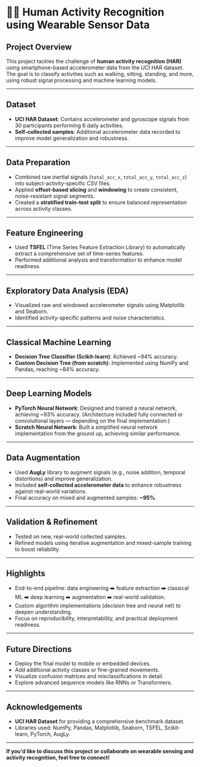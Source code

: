 # 🏃‍♂️ Human Activity Recognition using Wearable Sensor Data

## Project Overview

This project tackles the challenge of **human activity recognition (HAR)** using smartphone-based accelerometer data from the UCI HAR dataset. The goal is to classify activities such as walking, sitting, standing, and more, using robust signal processing and machine learning models.

---

## Dataset

- **UCI HAR Dataset**: Contains accelerometer and gyroscope signals from 30 participants performing 6 daily activities.
- **Self-collected samples**: Additional accelerometer data recorded to improve model generalization and robustness.

---

## Data Preparation

- Combined raw inertial signals (`total_acc_x`, `total_acc_y`, `total_acc_z`) into subject-activity-specific CSV files.
- Applied **offset-based slicing** and **windowing** to create consistent, noise-resistant signal segments.
- Created a **stratified train-test split** to ensure balanced representation across activity classes.

---

## Feature Engineering

- Used **TSFEL** (Time Series Feature Extraction Library) to automatically extract a comprehensive set of time-series features.
- Performed additional analysis and transformation to enhance model readiness.

---

## Exploratory Data Analysis (EDA)

- Visualized raw and windowed accelerometer signals using Matplotlib and Seaborn.
- Identified activity-specific patterns and noise characteristics.

---

## Classical Machine Learning

- **Decision Tree Classifier (Scikit-learn)**: Achieved ~94% accuracy.
- **Custom Decision Tree (from scratch)**: Implemented using NumPy and Pandas, reaching ~84% accuracy.

---

## Deep Learning Models

- **PyTorch Neural Network**: Designed and trained a neural network, achieving ~93% accuracy. (Architecture included fully connected or convolutional layers — depending on the final implementation.)
- **Scratch Neural Network**: Built a simplified neural network implementation from the ground up, achieving similar performance.

---

## Data Augmentation

- Used **AugLy** library to augment signals (e.g., noise addition, temporal distortions) and improve generalization.
- Included **self-collected accelerometer data** to enhance robustness against real-world variations.
- Final accuracy on mixed and augmented samples: **~95%**.

---

## Validation & Refinement

- Tested on new, real-world collected samples.
- Refined models using iterative augmentation and mixed-sample training to boost reliability.

---

## Highlights

- End-to-end pipeline: data engineering ➡️ feature extraction ➡️ classical ML ➡️ deep learning ➡️ augmentation ➡️ real-world validation.
- Custom algorithm implementations (decision tree and neural net) to deepen understanding.
- Focus on reproducibility, interpretability, and practical deployment readiness.

---

## Future Directions

- Deploy the final model to mobile or embedded devices.
- Add additional activity classes or fine-grained movements.
- Visualize confusion matrices and misclassifications in detail.
- Explore advanced sequence models like RNNs or Transformers.

---

## Acknowledgements

- **UCI HAR Dataset** for providing a comprehensive benchmark dataset.
- Libraries used: NumPy, Pandas, Matplotlib, Seaborn, TSFEL, Scikit-learn, PyTorch, AugLy.

---

**If you'd like to discuss this project or collaborate on wearable sensing and activity recognition, feel free to connect!**

